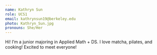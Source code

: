 ```yaml
---
name: Kathryn Sun
role: UCS1
email: kathrynsun19@berkeley.edu
photo: Kathryn_Sun.jpg
pronouns: She/Her
---
```

Hi! I’m a junior majoring in Applied Math + DS. I love matcha, pilates, and cooking! Excited to meet everyone!